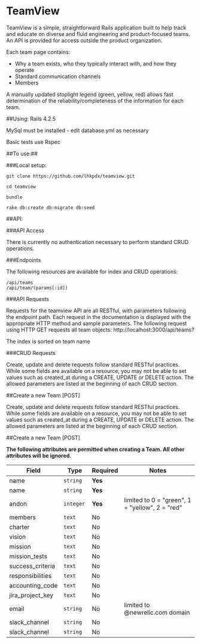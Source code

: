 # TeamView

TeamView is a simple, straightforward Rails application built to help track and educate on diverse and fluid engineering and product-focused teams.  An API is provided for access outside the product organization.

Each team page contains:

* Why a team exists, who they typically interact with, and how they operate
* Standard communication channels
* Members

A manually updated stoplight legend (green, yellow, red) allows fast determination of the reliability/completeness of the information for each team.


##Using:
Rails 4.2.5

MySql must be installed - edit database.yml as necessary

Basic tests use Rspec


##To use:##

###Local setup:

```
git clone https://github.com/lhkpdx/teamview.git

cd teamview

bundle

rake db:create db:migrate db:seed
```


##API:

###API Access

There is currently no authentication necessary to perform standard CRUD operations.

###Endpoints

The following resources are available for index and CRUD operations:

```
/api/teams
/api/team/(params[:id])
```

###API Requests

Requests for the teamview API are all RESTful, with parameters following the endpoint path. Each request in the documentation is displayed with the appropriate HTTP method and sample parameters. The following request using HTTP GET requests all team objects: http://localhost:3000/api/teams?

The index is sorted on team name

###CRUD Requests


Create, update and delete requests follow standard RESTful practices. While some fields are available on a resource, you may not be able to set values such as created_at during a CREATE, UPDATE or DELETE action. The allowed parameters are listed at the beginning of each CRUD section.

##Create a new Team [POST]

Create, update and delete requests follow standard RESTful practices. While some fields are available on a resource, you may not be able to set values such as created_at during a CREATE, UPDATE or DELETE action. The allowed parameters are listed at the beginning of each CRUD section.

##Create a new Team [POST]


**The following attributes are permitted when creating a Team.  All other attributes will be ignored.**

|Field	|Type |Required	|Notes  
|-------|-----|---------|------
name |`string` | **Yes**
name |`string` | **Yes**
andon |	`integer `|**Yes**  |   limited to 0 = "green", 1 = "yellow", 2 = "red"
members | `text ` | No	|
charter | `text ` | No	|
vision | `text ` | No	|
mission | `text ` | No	|
mission_tests | `text ` | No	|
success_criteria | `text ` | No	|
responsibilities | `text ` | No	|
accounting_code | `text ` | No	|
jira_project_key | `text ` | No	|
email | `string ` | No	| limited to @newrelic.com domain
slack_channel | `string ` | No	|
slack_channel | `string ` | No	|

